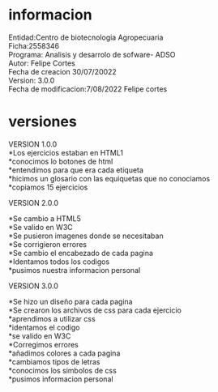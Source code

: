# informacion
Entidad:Centro de biotecnologia Agropecuaria <br/>
Ficha:2558346 <br/>
Programa: Analisis y desarrolo de sofware- ADSO <br/>
Autor: Felipe Cortes <br/>Fecha de creacion 30/07/20022 <br/>
Version: 3.0.0 <br/>
Fecha de modificacion:7/08/2022 Felipe cortes

#  versiones  
VERSION 1.0.0<br/>
*Los ejercicios estaban en HTML1<br/>
*conocimos lo botones de html<br/>
*entendimos para que era cada etiqueta<br/>
*hicimos un glosario con las equiquetas que no conociamos<br/>
*copiamos 15 ejercicios<br/>


VERSION 2.0.0<br>

*Se cambio a HTML5  <br/>
*Se valido en W3C <br/>
*Se pusieron imagenes donde se necesitaban <br/>
*Se corrigieron errores <br/>
*Se cambio el encabezado de cada pagina <br/>
*Identamos todos los codigos<br/>
*pusimos nuestra informacion personal<br/>


VERSION  3.0.0<br/>

*Se hizo un diseño para cada pagina <br/>
*Se crearon los archivos de css para cada ejercicio<br/>
*aprendimos a utilizar css<br/>
*identamos el codigo<br/>
*se valido en W3C<br/>
*Corregimos errores <br/>
*añadimos colores a cada pagina<br/>
*cambiamos tipos de letras <br/>
*conocimos los simbolos de css<br/>
*pusimos informacion personal<br/>

